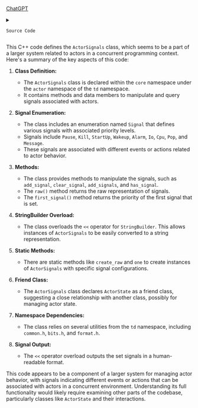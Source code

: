 [ChatGPT](https://chat.openai.com/c/ce5200ab-5af4-4906-b573-82496f65acb0)

<details>
  <summary>

    Source Code

  </summary>
  
```cpp

#pragma once

#include "td/utils/common.h"
#include "td/utils/bits.h"
#include "td/utils/format.h"

namespace td {
namespace actor {
namespace core {
class ActorSignals {
 public:
  ActorSignals() = default;
  uint32 raw() const {
    return raw_;
  }
  static ActorSignals create_raw(uint32 raw) {
    return ActorSignals(raw);
  }
  bool empty() const {
    return raw_ == 0;
  }
  bool has_signal(uint32 signal) const {
    return (raw_ & (1u << signal)) != 0;
  }
  void add_signal(uint32 signal) {
    raw_ |= (1u << signal);
  }
  void add_signals(ActorSignals signals) {
    raw_ |= signals.raw();
  }
  void clear_signal(uint32 signal) {
    raw_ &= ~(1u << signal);
  }
  uint32 first_signal() {
    if (!raw_) {
      return 0;
    }
    return td::count_trailing_zeroes_non_zero32(raw_);
  }
  friend StringBuilder &operator<<(StringBuilder &sb, ActorSignals signals) {
    sb << "S{";
    bool was = false;
    auto add_signal = [&](int signal, auto name) {
      if (signals.has_signal(signal)) {
        if (was) {
          sb << ",";
        } else {
          was = true;
        }
        sb << name;
      }
    };
    add_signal(Wakeup, "Wakeup");
    add_signal(Alarm, "Alarm");
    add_signal(Kill, "Kill");
    add_signal(Io, "Io");
    add_signal(Cpu, "Cpu");
    add_signal(StartUp, "StartUp");
    add_signal(Pop, "Pop");
    add_signal(Message, "Message");
    add_signal(Pause, "Pause");
    sb << "}";
    return sb;
  }
  enum Signal : uint32 {
    // Signals in order of priority
    Pause = 1,
    Kill = 2,  // immediate kill
    StartUp = 3,
    Wakeup = 4,
    Alarm = 5,
    Io = 6,   // move to io thread
    Cpu = 7,  // move to cpu thread
    // Two signals for mpmc queue logic
    //
    // PopSignal is set after actor is popped from queue
    // When processed it should set InQueue and Pause flags to false.
    //
    // MessagesSignal is set after new messages was added to actor
    // If owner of actor wish to delay message handling, she should set InQueue flag to true and
    // add actor into mpmc queue.
    Pop = 8,      // got popped from queue
    Message = 9,  // got new message
  };

  static ActorSignals one(uint32 signal) {
    ActorSignals res;
    res.add_signal(signal);
    return res;
  }

 private:
  uint32 raw_{0};
  friend class ActorState;
  explicit ActorSignals(uint32 raw) : raw_(raw) {
  }
};
}  // namespace core
}  // namespace actor
}  // namespace td


  ```
</details>

This C++ code defines the `ActorSignals` class, which seems to be a part of a larger system related to actors in a concurrent programming context. Here's a summary of the key aspects of this code:

1. **Class Definition:**
   - The `ActorSignals` class is declared within the `core` namespace under the `actor` namespace of the `td` namespace.
   - It contains methods and data members to manipulate and query signals associated with actors.

2. **Signal Enumeration:**
   - The class includes an enumeration named `Signal` that defines various signals with associated priority levels.
   - Signals include `Pause`, `Kill`, `StartUp`, `Wakeup`, `Alarm`, `Io`, `Cpu`, `Pop`, and `Message`.
   - These signals are associated with different events or actions related to actor behavior.

3. **Methods:**
   - The class provides methods to manipulate the signals, such as `add_signal`, `clear_signal`, `add_signals`, and `has_signal`.
   - The `raw()` method returns the raw representation of signals.
   - The `first_signal()` method returns the priority of the first signal that is set.

4. **StringBuilder Overload:**
   - The class overloads the `<<` operator for `StringBuilder`. This allows instances of `ActorSignals` to be easily converted to a string representation.

5. **Static Methods:**
   - There are static methods like `create_raw` and `one` to create instances of `ActorSignals` with specific signal configurations.

6. **Friend Class:**
   - The `ActorSignals` class declares `ActorState` as a friend class, suggesting a close relationship with another class, possibly for managing actor state.

7. **Namespace Dependencies:**
   - The class relies on several utilities from the `td` namespace, including `common.h`, `bits.h`, and `format.h`.

8. **Signal Output:**
   - The `<<` operator overload outputs the set signals in a human-readable format.

This code appears to be a component of a larger system for managing actor behavior, with signals indicating different events or actions that can be associated with actors in a concurrent environment. Understanding its full functionality would likely require examining other parts of the codebase, particularly classes like `ActorState` and their interactions.
